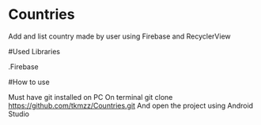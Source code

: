 # Countries

Add and list country made by user using Firebase and RecyclerView

#Used Libraries

.Firebase

#How to use

Must have git installed on PC
On terminal
git clone https://github.com/tkmzz/Countries.git
And open the project using Android Studio

